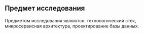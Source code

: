 ## Предмет исследования
Предметом исследования являются: технологический стек, микросервисная архитектура, проектирование базы данных.